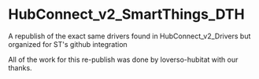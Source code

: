 # HubConnect_v2_SmartThings_DTH
A republish of the exact same drivers found in HubConnect_v2_Drivers but organized for ST's github integration
<p>
All of the work for this re-publish was done by loverso-hubitat with our thanks.

